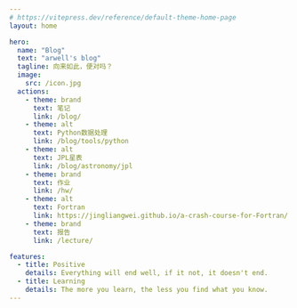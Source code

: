 ```yaml
---
# https://vitepress.dev/reference/default-theme-home-page
layout: home

hero:
  name: "Blog"
  text: "arwell's blog"
  tagline: 向来如此，便对吗？
  image: 
    src: /icon.jpg
  actions:
    - theme: brand
      text: 笔记
      link: /blog/
    - theme: alt
      text: Python数据处理
      link: /blog/tools/python
    - theme: alt
      text: JPL星表
      link: /blog/astronomy/jpl
    - theme: brand
      text: 作业
      link: /hw/
    - theme: alt
      text: Fortran
      link: https://jingliangwei.github.io/a-crash-course-for-Fortran/
    - theme: brand
      text: 报告
      link: /lecture/

features:
  - title: Positive
    details: Everything will end well, if it not, it doesn't end.
  - title: Learning
    details: The more you learn, the less you find what you know.
---
```


